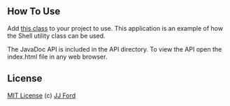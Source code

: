 How To Use
----------
Add [this class](https://github.com/jjNford/android-shell/blob/master/src/com/jjnford/android/util/Shell.java) to your project to use.
This application is an example of how the Shell utility class can be used.

The JavaDoc API is included in the API directory.  To view the API open the index.html file in any web browser.


License
-------
[MIT License](http://en.wikipedia.org/wiki/MIT_License) (c) [JJ Ford](http://jjnford.com)